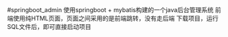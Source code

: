 #springboot_admin
使用springboot + mybatis构建的一个java后台管理系统
前端使用纯HTML页面，页面之间采用的是前端跳转，没有走后端
下载项目，运行SQL文件后，即可直接启动项目


